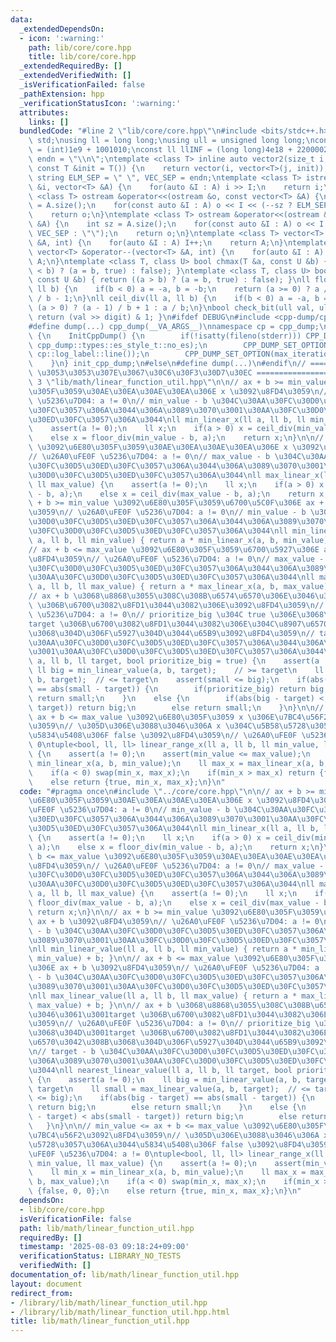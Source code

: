 ```yaml
---
data:
  _extendedDependsOn:
  - icon: ':warning:'
    path: lib/core/core.hpp
    title: lib/core/core.hpp
  _extendedRequiredBy: []
  _extendedVerifiedWith: []
  _isVerificationFailed: false
  _pathExtension: hpp
  _verificationStatusIcon: ':warning:'
  attributes:
    links: []
  bundledCode: "#line 2 \"lib/core/core.hpp\"\n#include <bits/stdc++.h>\nusing namespace\
    \ std;\nusing ll = long long;\nusing ull = unsigned long long;\nconst int INF\
    \ = (int)1e9 + 1001010;\nconst ll llINF = (long long)4e18 + 22000020;\nconst string\
    \ endn = \"\\n\";\ntemplate <class T> inline auto vector2(size_t i, size_t j,\
    \ const T &init = T()) {\n    return vector(i, vector<T>(j, init));\n}\nconst\
    \ string ELM_SEP = \" \", VEC_SEP = endn;\ntemplate <class T> istream &operator>>(istream\
    \ &i, vector<T> &A) {\n    for(auto &I : A) i >> I;\n    return i;\n}\ntemplate\
    \ <class T> ostream &operator<<(ostream &o, const vector<T> &A) {\n    int sz\
    \ = A.size();\n    for(const auto &I : A) o << I << (--sz ? ELM_SEP : \"\");\n\
    \    return o;\n}\ntemplate <class T> ostream &operator<<(ostream &o, const vector<vector<T>>\
    \ &A) {\n    int sz = A.size();\n    for(const auto &I : A) o << I << (--sz ?\
    \ VEC_SEP : \"\");\n    return o;\n}\ntemplate <class T> vector<T> &operator++(vector<T>\
    \ &A, int) {\n    for(auto &I : A) I++;\n    return A;\n}\ntemplate <class T>\
    \ vector<T> &operator--(vector<T> &A, int) {\n    for(auto &I : A) I--;\n    return\
    \ A;\n}\ntemplate <class T, class U> bool chmax(T &a, const U &b) { return ((a\
    \ < b) ? (a = b, true) : false); }\ntemplate <class T, class U> bool chmin(T &a,\
    \ const U &b) { return ((a > b) ? (a = b, true) : false); }\nll floor_div(ll a,\
    \ ll b) {\n    if(b < 0) a = -a, b = -b;\n    return (a >= 0) ? a / b : (a + 1)\
    \ / b - 1;\n}\nll ceil_div(ll a, ll b) {\n    if(b < 0) a = -a, b = -b;\n    return\
    \ (a > 0) ? (a - 1) / b + 1 : a / b;\n}\nbool check_bit(ull val, ull digit) {\
    \ return (val >> digit) & 1; }\n#ifdef DEBUG\n#include <cpp-dump/cpp-dump.hpp>\n\
    #define dump(...) cpp_dump(__VA_ARGS__)\nnamespace cp = cpp_dump;\nstruct InitCppDump\
    \ {\n    InitCppDump() {\n        if(!isatty(fileno(stderr))) CPP_DUMP_SET_OPTION(es_style,\
    \ cpp_dump::types::es_style_t::no_es);\n        CPP_DUMP_SET_OPTION(log_label_func,\
    \ cp::log_label::line());\n        CPP_DUMP_SET_OPTION(max_iteration_count, 30);\n\
    \    }\n} init_cpp_dump;\n#else\n#define dump(...)\n#endif\n// ====================\
    \ \u3053\u3053\u307E\u3067\u30C6\u30F3\u30D7\u30EC ====================\n#line\
    \ 3 \"lib/math/linear_function_util.hpp\"\n\n// ax + b >= min_value \u3092\u6E80\
    \u305F\u3059\u30AE\u30EA\u30AE\u30EA\u306E x \u3092\u8FD4\u3059\n// \u26A0\uFE0F\
    \ \u5236\u7D04: a != 0\n// min_value - b \u304C\u30AA\u30FC\u30D0\u30FC\u30D5\u30ED\
    \u30FC\u3057\u306A\u3044\u306A\u3089\u3070\u3001\u30AA\u30FC\u30D0\u30FC\u30D5\
    \u30ED\u30FC\u3057\u306A\u3044\nll min_linear_x(ll a, ll b, ll min_value) {\n\
    \    assert(a != 0);\n    ll x;\n    if(a > 0) x = ceil_div(min_value - b, a);\n\
    \    else x = floor_div(min_value - b, a);\n    return x;\n}\n\n// ax + b <= max_value\
    \ \u3092\u6E80\u305F\u3059\u30AE\u30EA\u30AE\u30EA\u306E x \u3092\u8FD4\u3059\n\
    // \u26A0\uFE0F \u5236\u7D04: a != 0\n// max_value - b \u304C\u30AA\u30FC\u30D0\
    \u30FC\u30D5\u30ED\u30FC\u3057\u306A\u3044\u306A\u3089\u3070\u3001\u30AA\u30FC\
    \u30D0\u30FC\u30D5\u30ED\u30FC\u3057\u306A\u3044\nll max_linear_x(ll a, ll b,\
    \ ll max_value) {\n    assert(a != 0);\n    ll x;\n    if(a > 0) x = floor_div(max_value\
    \ - b, a);\n    else x = ceil_div(max_value - b, a);\n    return x;\n}\n\n// ax\
    \ + b >= min_value \u3092\u6E80\u305F\u3059\u6700\u5C0F\u306E ax + b \u3092\u8FD4\
    \u3059\n// \u26A0\uFE0F \u5236\u7D04: a != 0\n// min_value - b \u304C\u30AA\u30FC\
    \u30D0\u30FC\u30D5\u30ED\u30FC\u3057\u306A\u3044\u306A\u3089\u3070\u3001\u30AA\
    \u30FC\u30D0\u30FC\u30D5\u30ED\u30FC\u3057\u306A\u3044\nll min_linear_value(ll\
    \ a, ll b, ll min_value) { return a * min_linear_x(a, b, min_value) + b; }\n\n\
    // ax + b <= max_value \u3092\u6E80\u305F\u3059\u6700\u5927\u306E ax + b \u3092\
    \u8FD4\u3059\n// \u26A0\uFE0F \u5236\u7D04: a != 0\n// max_value - b \u304C\u30AA\
    \u30FC\u30D0\u30FC\u30D5\u30ED\u30FC\u3057\u306A\u3044\u306A\u3089\u3070\u3001\
    \u30AA\u30FC\u30D0\u30FC\u30D5\u30ED\u30FC\u3057\u306A\u3044\nll max_linear_value(ll\
    \ a, ll b, ll max_value) { return a * max_linear_x(a, b, max_value) + b; }\n\n\
    // ax + b \u3068\u8868\u3055\u308C\u308B\u6574\u6570\u306E\u3046\u3061\u3001target\
    \ \u306B\u6700\u3082\u8FD1\u3044\u3082\u306E\u3092\u8FD4\u3059\n// \u26A0\uFE0F\
    \ \u5236\u7D04: a != 0\n// prioritize_big \u304C true \u306E\u3068\u304D\u3001\
    target \u306B\u6700\u3082\u8FD1\u3044\u3082\u306E\u304C\u8907\u6570\u3042\u308B\
    \u3068\u304D\u306F\u5927\u304D\u3044\u65B9\u3092\u8FD4\u3059\n// target - b \u304C\
    \u30AA\u30FC\u30D0\u30FC\u30D5\u30ED\u30FC\u3057\u306A\u3044\u306A\u3089\u3070\
    \u3001\u30AA\u30FC\u30D0\u30FC\u30D5\u30ED\u30FC\u3057\u306A\u3044\nll nearest_linear_value(ll\
    \ a, ll b, ll target, bool prioritize_big = true) {\n    assert(a != 0);\n   \
    \ ll big = min_linear_value(a, b, target);    // >= target\n    ll small = max_linear_value(a,\
    \ b, target);  // <= target\n    assert(small <= big);\n    if(abs(big - target)\
    \ == abs(small - target)) {\n        if(prioritize_big) return big;\n        else\
    \ return small;\n    }\n    else {\n        if(abs(big - target) < abs(small -\
    \ target)) return big;\n        else return small;\n    }\n}\n\n// min_value <=\
    \ ax + b <= max_value \u3092\u6E80\u305F\u3059 x \u306E\u7BC4\u56F2\u3092\u8FD4\
    \u3059\n// \u305D\u306E\u3088\u3046\u306A x \u304C\u5B58\u5728\u3057\u306A\u3044\
    \u5834\u5408\u306F false \u3092\u8FD4\u3059\n// \u26A0\uFE0F \u5236\u7D04: a !=\
    \ 0\ntuple<bool, ll, ll> linear_range_x(ll a, ll b, ll min_value, ll max_value)\
    \ {\n    assert(a != 0);\n    assert(min_value <= max_value);\n    ll min_x =\
    \ min_linear_x(a, b, min_value);\n    ll max_x = max_linear_x(a, b, max_value);\n\
    \    if(a < 0) swap(min_x, max_x);\n    if(min_x > max_x) return {false, 0, 0};\n\
    \    else return {true, min_x, max_x};\n}\n"
  code: "#pragma once\n#include \"../core/core.hpp\"\n\n// ax + b >= min_value \u3092\
    \u6E80\u305F\u3059\u30AE\u30EA\u30AE\u30EA\u306E x \u3092\u8FD4\u3059\n// \u26A0\
    \uFE0F \u5236\u7D04: a != 0\n// min_value - b \u304C\u30AA\u30FC\u30D0\u30FC\u30D5\
    \u30ED\u30FC\u3057\u306A\u3044\u306A\u3089\u3070\u3001\u30AA\u30FC\u30D0\u30FC\
    \u30D5\u30ED\u30FC\u3057\u306A\u3044\nll min_linear_x(ll a, ll b, ll min_value)\
    \ {\n    assert(a != 0);\n    ll x;\n    if(a > 0) x = ceil_div(min_value - b,\
    \ a);\n    else x = floor_div(min_value - b, a);\n    return x;\n}\n\n// ax +\
    \ b <= max_value \u3092\u6E80\u305F\u3059\u30AE\u30EA\u30AE\u30EA\u306E x \u3092\
    \u8FD4\u3059\n// \u26A0\uFE0F \u5236\u7D04: a != 0\n// max_value - b \u304C\u30AA\
    \u30FC\u30D0\u30FC\u30D5\u30ED\u30FC\u3057\u306A\u3044\u306A\u3089\u3070\u3001\
    \u30AA\u30FC\u30D0\u30FC\u30D5\u30ED\u30FC\u3057\u306A\u3044\nll max_linear_x(ll\
    \ a, ll b, ll max_value) {\n    assert(a != 0);\n    ll x;\n    if(a > 0) x =\
    \ floor_div(max_value - b, a);\n    else x = ceil_div(max_value - b, a);\n   \
    \ return x;\n}\n\n// ax + b >= min_value \u3092\u6E80\u305F\u3059\u6700\u5C0F\u306E\
    \ ax + b \u3092\u8FD4\u3059\n// \u26A0\uFE0F \u5236\u7D04: a != 0\n// min_value\
    \ - b \u304C\u30AA\u30FC\u30D0\u30FC\u30D5\u30ED\u30FC\u3057\u306A\u3044\u306A\
    \u3089\u3070\u3001\u30AA\u30FC\u30D0\u30FC\u30D5\u30ED\u30FC\u3057\u306A\u3044\
    \nll min_linear_value(ll a, ll b, ll min_value) { return a * min_linear_x(a, b,\
    \ min_value) + b; }\n\n// ax + b <= max_value \u3092\u6E80\u305F\u3059\u6700\u5927\
    \u306E ax + b \u3092\u8FD4\u3059\n// \u26A0\uFE0F \u5236\u7D04: a != 0\n// max_value\
    \ - b \u304C\u30AA\u30FC\u30D0\u30FC\u30D5\u30ED\u30FC\u3057\u306A\u3044\u306A\
    \u3089\u3070\u3001\u30AA\u30FC\u30D0\u30FC\u30D5\u30ED\u30FC\u3057\u306A\u3044\
    \nll max_linear_value(ll a, ll b, ll max_value) { return a * max_linear_x(a, b,\
    \ max_value) + b; }\n\n// ax + b \u3068\u8868\u3055\u308C\u308B\u6574\u6570\u306E\
    \u3046\u3061\u3001target \u306B\u6700\u3082\u8FD1\u3044\u3082\u306E\u3092\u8FD4\
    \u3059\n// \u26A0\uFE0F \u5236\u7D04: a != 0\n// prioritize_big \u304C true \u306E\
    \u3068\u304D\u3001target \u306B\u6700\u3082\u8FD1\u3044\u3082\u306E\u304C\u8907\
    \u6570\u3042\u308B\u3068\u304D\u306F\u5927\u304D\u3044\u65B9\u3092\u8FD4\u3059\
    \n// target - b \u304C\u30AA\u30FC\u30D0\u30FC\u30D5\u30ED\u30FC\u3057\u306A\u3044\
    \u306A\u3089\u3070\u3001\u30AA\u30FC\u30D0\u30FC\u30D5\u30ED\u30FC\u3057\u306A\
    \u3044\nll nearest_linear_value(ll a, ll b, ll target, bool prioritize_big = true)\
    \ {\n    assert(a != 0);\n    ll big = min_linear_value(a, b, target);    // >=\
    \ target\n    ll small = max_linear_value(a, b, target);  // <= target\n    assert(small\
    \ <= big);\n    if(abs(big - target) == abs(small - target)) {\n        if(prioritize_big)\
    \ return big;\n        else return small;\n    }\n    else {\n        if(abs(big\
    \ - target) < abs(small - target)) return big;\n        else return small;\n \
    \   }\n}\n\n// min_value <= ax + b <= max_value \u3092\u6E80\u305F\u3059 x \u306E\
    \u7BC4\u56F2\u3092\u8FD4\u3059\n// \u305D\u306E\u3088\u3046\u306A x \u304C\u5B58\
    \u5728\u3057\u306A\u3044\u5834\u5408\u306F false \u3092\u8FD4\u3059\n// \u26A0\
    \uFE0F \u5236\u7D04: a != 0\ntuple<bool, ll, ll> linear_range_x(ll a, ll b, ll\
    \ min_value, ll max_value) {\n    assert(a != 0);\n    assert(min_value <= max_value);\n\
    \    ll min_x = min_linear_x(a, b, min_value);\n    ll max_x = max_linear_x(a,\
    \ b, max_value);\n    if(a < 0) swap(min_x, max_x);\n    if(min_x > max_x) return\
    \ {false, 0, 0};\n    else return {true, min_x, max_x};\n}\n"
  dependsOn:
  - lib/core/core.hpp
  isVerificationFile: false
  path: lib/math/linear_function_util.hpp
  requiredBy: []
  timestamp: '2025-08-03 09:18:24+09:00'
  verificationStatus: LIBRARY_NO_TESTS
  verifiedWith: []
documentation_of: lib/math/linear_function_util.hpp
layout: document
redirect_from:
- /library/lib/math/linear_function_util.hpp
- /library/lib/math/linear_function_util.hpp.html
title: lib/math/linear_function_util.hpp
---
```

